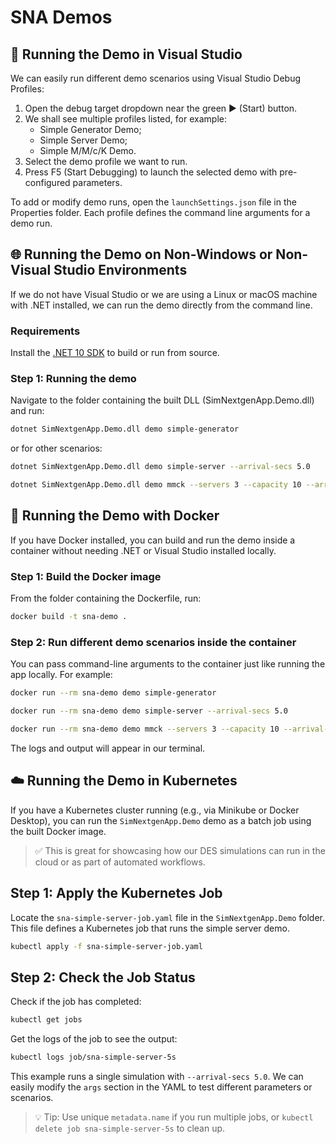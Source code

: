 # SNA Demos

## 🧪 Running the Demo in Visual Studio

We can easily run different demo scenarios using Visual Studio Debug Profiles:

1. Open the debug target dropdown near the green ▶️ (Start) button.
2. We shall see multiple profiles listed, for example:
   - Simple Generator Demo;
   - Simple Server Demo;
   - Simple M/M/c/K Demo.
3. Select the demo profile we want to run.
4. Press F5 (Start Debugging) to launch the selected demo with pre-configured parameters.

To add or modify demo runs, open the ``launchSettings.json`` file in the Properties folder. 
Each profile defines the command line arguments for a demo run.

## 🌐 Running the Demo on Non-Windows or Non-Visual Studio Environments

If we do not have Visual Studio or we are using a Linux or macOS machine with .NET installed, 
we can run the demo directly from the command line.

### Requirements

Install the [.NET 10 SDK](https://dotnet.microsoft.com/en-us/download) to build or run from source.

### Step 1: Running the demo

Navigate to the folder containing the built DLL (SimNextgenApp.Demo.dll) and run:

```bash
dotnet SimNextgenApp.Demo.dll demo simple-generator
```

or for other scenarios:

```bash
dotnet SimNextgenApp.Demo.dll demo simple-server --arrival-secs 5.0
```

```bash
dotnet SimNextgenApp.Demo.dll demo mmck --servers 3 --capacity 10 --arrival-secs 2.5
```

## 🐳 Running the Demo with Docker

If you have Docker installed, you can build and run the demo inside a container without needing .NET or Visual Studio installed locally.

### Step 1: Build the Docker image

From the folder containing the Dockerfile, run:

```bash
docker build -t sna-demo .
```

### Step 2: Run different demo scenarios inside the container

You can pass command-line arguments to the container just like running the app locally. For example:

```bash
docker run --rm sna-demo demo simple-generator
```

```bash
docker run --rm sna-demo demo simple-server --arrival-secs 5.0
```

```bash
docker run --rm sna-demo demo mmck --servers 3 --capacity 10 --arrival-secs 2.5
```

The logs and output will appear in our terminal.

## ☁️ Running the Demo in Kubernetes

If you have a Kubernetes cluster running (e.g., via Minikube or Docker Desktop), you can run the `SimNextgenApp.Demo` demo as a batch job using the built Docker image.

> ✅ This is great for showcasing how our DES simulations can run in the cloud or as part of automated workflows.

## Step 1: Apply the Kubernetes Job

Locate the `sna-simple-server-job.yaml` file in the `SimNextgenApp.Demo` folder. 
This file defines a Kubernetes job that runs the simple server demo.

```bash
kubectl apply -f sna-simple-server-job.yaml
```

## Step 2: Check the Job Status

Check if the job has completed:

```bash
kubectl get jobs
```

Get the logs of the job to see the output:

```bash
kubectl logs job/sna-simple-server-5s
```

This example runs a single simulation with `--arrival-secs 5.0`. We can easily modify the 
`args` section in the YAML to test different parameters or scenarios.

> 💡 Tip: Use unique `metadata.name` if you run multiple jobs, or `kubectl delete job sna-simple-server-5s` to clean up.